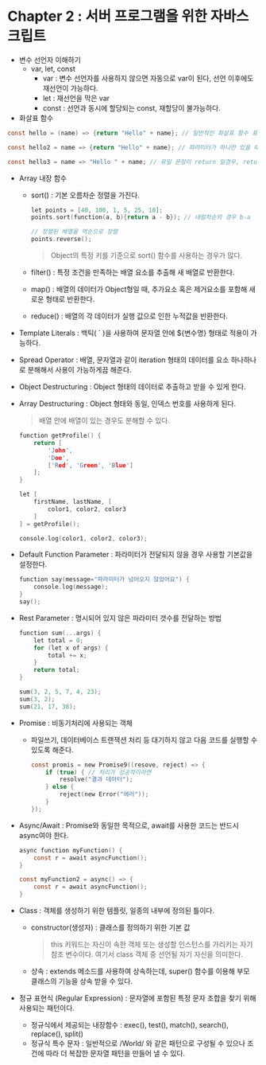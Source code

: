 # Chapter 2 : 서버 프로그램을 위한 자바스크립트

* 변수 선언자 이해하기
    * var, let, const
        * var : 변수 선언자를 사용하지 않으면 자동으로 var이 된다, 선언 이후에도 재선언이 가능하다.
        * let : 재선언을 막은 var
        * const : 선언과 동시에 할당되는 const, 재할당이 불가능하다.
* 화살표 함수
```c
const hello = (name) => {return "Hello" + name}; // 일반적인 화살표 함수 표현

const hello2 = name => {return "Hello" + name}; // 파라미터가 하나만 있을 때 주변 괄효 생략 가능

const hello3 = name => "Hello " + name; // 유일 문장이 return 일경우, returm과 중괄호 생략 가능
```

* Array 내장 함수
    * sort() : 기본 오름차순 정렬을 가진다.
        ```c
        let points = [40, 100, 1, 5, 25, 10];
        points.sort(function(a, b){return a - b}); // 내림차순의 경우 b-a

        // 정렬된 배열을 역순으로 정렬
        points.reverse();
        ``` 
        > Object의 특정 키를 기준으로 sort() 함수를 사용하는 경우가 많다.

    * filter() : 특정 조건을 만족하는 배열 요소를 추출해 새 배열로 반환한다.
    * map() : 배열의 데이터가 Object형일 때, 추가요소 혹은 제거요소를 포함해 새로운 형태로 반환한다.
    * reduce() : 배열의 각 데이터가 실행 값으로 인한 누적값을 반환한다.

* Template Literals : 백틱( ` )을 사용하여 문자열 안에 ${변수명} 형태로 적용이 가능하다.

* Spread Operator : 배열, 문자열과 같이 iteration 형태의 데이터를 요소 하나하나로 분해해서 사용이 가능하게끔 해준다.

* Object Destructuring : Object 형태의 데이터로 추출하고 받을 수 있게 한다.

* Array Destructuring : Object 형태와 동일, 인덱스 번호를 사용하게 된다.
    > 배열 안에 배열이 있는 경우도 분해할 수 있다.
    ```c
    function getProfile() {
        return [
            'John',
            'Doe',
            ['Red', 'Green', 'Blue']
        ];
    }

    let [
        firstName, lastName, [
            color1, color2, color3
        ]
    ] = getProfile();

    console.log(color1, color2, color3);
    ```

* Default Function Parameter : 파라미터가 전달되지 않을 경우 사용할 기본값을 설정한다.
    ```c
    function say(message="파라미터가 넘어오지 않았어요") {
        console.log(message);
    }
    say();
    ```

* Rest Parameter : 명시되어 있지 않은 파라미터 갯수를 전달하는 방법
    ```c
    function sum(...args) {
        let total = 0;
        for (let x of args) {
            total += x;
        }
        return total;
    }

    sum(3, 2, 5, 7, 4, 23);
    sum(3, 2);
    sum(21, 17, 38);
    ```

* Promise : 비동기처리에 사용되는 객체
    * 파일쓰기, 데이터베이스 트랜잭션 처리 등 대기하지 않고 다음 코드를 실행할 수 있도록 해준다.
        ```c
        const promis = new Promise9((resove, reject) => {
            if (true) { // 처리가 성공적이라면
                resolve("결과 데아터");
            } else {
                reject(new Error("에러"));
            }
        });
        ```

* Async/Await : Promise와 동일한 목적으로, await를 사용한 코드는 반드시 async여야 한다.
    ```c
    async function myFunction() {
        const r = await asyncFunction();
    }

    const myFunction2 = async() => {
        const r = await asyncFunction();
    }
    ```

* Class : 객체를 생성하기 위한 템플릿, 일종의 내부에 정의된 틀이다.
    * constructor(생성자) : 클래스를 정의하기 위한 기본 값
        > this 키워드는 자신이 속한 객체 또는 생성할 인스턴스를 가리키는 자기 참조 변수이다. 여기서 class 객체 중 선언될 자기 자신을 의미한다.
    * 상속 : extends 메소드를 사용하여 상속하는데, super() 함수를 이용해 부모 클래스의 기능을 상속 받을 수 있다.

* 정규 표현식 (Regular Expression) : 문자열에 포함된 특정 문자 조합을 찾기 위해 사용되는 패턴이다.
    * 정규식에서 제공되는 내장함수 : exec(), test(), match(), search(), replace(), split()
    * 정규식 특수 문자 : 일반적으로 /World/ 와 같은 패턴으로 구성될 수 있으나 조건에 따라 더 복잡한 문자열 패턴을 만들어 낼 수 있다.